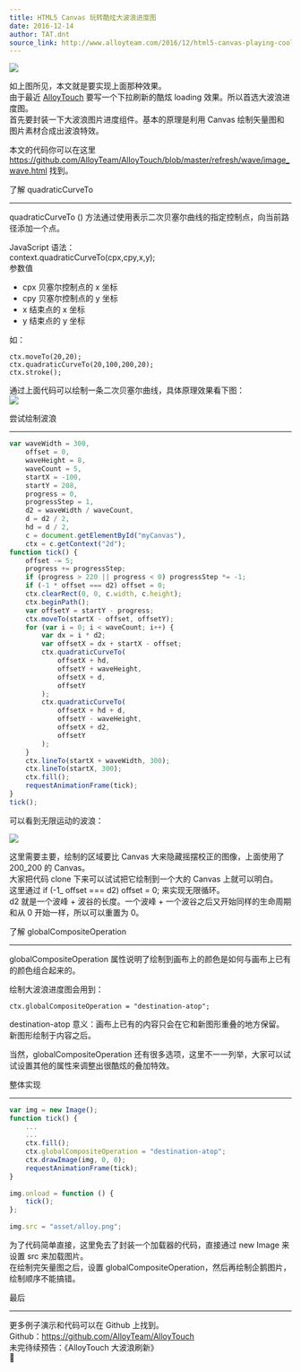 ```yaml
---
title: HTML5 Canvas 玩转酷炫大波浪进度图
date: 2016-12-14
author: TAT.dnt
source_link: http://www.alloyteam.com/2016/12/html5-canvas-playing-cool-big-wave-of-progress/
---
```


<!-- {% raw %} - for jekyll -->

![](http://images2015.cnblogs.com/blog/105416/201612/105416-20161213115104620-1393781477.gif)

如上图所见，本文就是要实现上面那种效果。  
由于最近 [AlloyTouch](https://github.com/AlloyTeam/AlloyTouch) 要写一个下拉刷新的酷炫 loading 效果。所以首选大波浪进度图。  
首先要封装一下大波浪图片进度组件。基本的原理是利用 Canvas 绘制矢量图和图片素材合成出波浪特效。

本文的代码你可以在这里 <https://github.com/AlloyTeam/AlloyTouch/blob/master/refresh/wave/image_wave.html> 找到。

了解 quadraticCurveTo  

* * *

quadraticCurveTo () 方法通过使用表示二次贝塞尔曲线的指定控制点，向当前路径添加一个点。

JavaScript 语法：  
context.quadraticCurveTo(cpx,cpy,x,y);  
参数值

-   cpx 贝塞尔控制点的 x 坐标
-   cpy 贝塞尔控制点的 y 坐标
-   x 结束点的 x 坐标
-   y 结束点的 y 坐标

如：

    ctx.moveTo(20,20);
    ctx.quadraticCurveTo(20,100,200,20);
    ctx.stroke();

通过上面代码可以绘制一条二次贝塞尔曲线，具体原理效果看下图：  
![](http://images2015.cnblogs.com/blog/105416/201612/105416-20161213115120636-1871822499.gif)

尝试绘制波浪  

* * *

```javascript
var waveWidth = 300,
    offset = 0,
    waveHeight = 8,
    waveCount = 5,
    startX = -100,
    startY = 208,
    progress = 0,
    progressStep = 1,
    d2 = waveWidth / waveCount,
    d = d2 / 2,
    hd = d / 2,
    c = document.getElementById("myCanvas"),
    ctx = c.getContext("2d");
function tick() {
    offset -= 5;
    progress += progressStep;
    if (progress > 220 || progress < 0) progressStep *= -1;
    if (-1 * offset === d2) offset = 0;
    ctx.clearRect(0, 0, c.width, c.height);
    ctx.beginPath();
    var offsetY = startY - progress;
    ctx.moveTo(startX - offset, offsetY);
    for (var i = 0; i < waveCount; i++) {
        var dx = i * d2;
        var offsetX = dx + startX - offset;
        ctx.quadraticCurveTo(
            offsetX + hd,
            offsetY + waveHeight,
            offsetX + d,
            offsetY
        );
        ctx.quadraticCurveTo(
            offsetX + hd + d,
            offsetY - waveHeight,
            offsetX + d2,
            offsetY
        );
    }
    ctx.lineTo(startX + waveWidth, 300);
    ctx.lineTo(startX, 300);
    ctx.fill();
    requestAnimationFrame(tick);
}
tick();
```

可以看到无限运动的波浪：

![](http://images2015.cnblogs.com/blog/105416/201612/105416-20161213115127339-337053178.png)

这里需要主要，绘制的区域要比 Canvas 大来隐藏摇摆校正的图像，上面使用了 200_200 的 Canvas。  
大家把代码 clone 下来可以试试把它绘制到一个大的 Canvas 上就可以明白。  
这里通过 if (-1_ offset === d2) offset = 0; 来实现无限循环。  
d2 就是一个波峰 + 波谷的长度。一个波峰 + 一个波谷之后又开始同样的生命周期和从 0 开始一样，所以可以重置为 0。

了解 globalCompositeOperation  

* * *

globalCompositeOperation 属性说明了绘制到画布上的颜色是如何与画布上已有的颜色组合起来的。

绘制大波浪进度图会用到：

    ctx.globalCompositeOperation = "destination-atop";

destination-atop 意义：画布上已有的内容只会在它和新图形重叠的地方保留。新图形绘制于内容之后。

当然，globalCompositeOperation 还有很多选项，这里不一一列举，大家可以试试设置其他的属性来调整出很酷炫的叠加特效。

整体实现  

* * *

```javascript
var img = new Image();
function tick() {
    ...
    ...
    ctx.fill();
    ctx.globalCompositeOperation = "destination-atop";
    ctx.drawImage(img, 0, 0);
    requestAnimationFrame(tick);
}
 
img.onload = function () {
    tick();
};
 
img.src = "asset/alloy.png";
```

为了代码简单直接，这里免去了封装一个加载器的代码，直接通过 new Image 来设置 src 来加载图片。  
在绘制完矢量图之后，设置 globalCompositeOperation，然后再绘制企鹅图片，绘制顺序不能搞错。

最后  

* * *

更多例子演示和代码可以在 Github 上找到。  
Github：<https://github.com/AlloyTeam/AlloyTouch>  
未完待续预告：《AlloyTouch 大波浪刷新》  


<!-- {% endraw %} - for jekyll -->